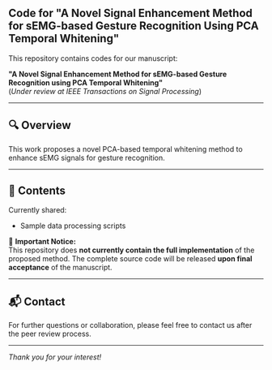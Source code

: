 ## Code for "A Novel Signal Enhancement Method for sEMG-based Gesture Recognition Using PCA Temporal Whitening"

This repository contains codes for our manuscript:

**"A Novel Signal Enhancement Method for sEMG-based Gesture Recognition using PCA Temporal Whitening"**  
(*Under review at IEEE Transactions on Signal Processing*)

---

## 🔍 Overview

This work proposes a novel PCA-based temporal whitening method to enhance sEMG signals for gesture recognition. 

---

## 📂 Contents

Currently shared:

- Sample data processing scripts  

🚧 **Important Notice:**  
This repository does **not currently contain the full implementation** of the proposed method. The complete source code will be released **upon final acceptance** of the manuscript.

---

## 📬 Contact

For further questions or collaboration, please feel free to contact us after the peer review process.

---

*Thank you for your interest!*

